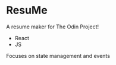 # ResuMe


A resume maker for The Odin Project!

- React
- JS


Focuses on state management and events